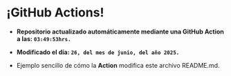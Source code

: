 # ¡GitHub Actions!
* **Repositorio actualizado automáticamente mediante una GitHub Action a las: `03:49:53hrs.`**
* **Modificado el día: `26, del mes de junio, del año 2025.`**

* Ejemplo sencillo de cómo la **Action** modifica este archivo README.md.
